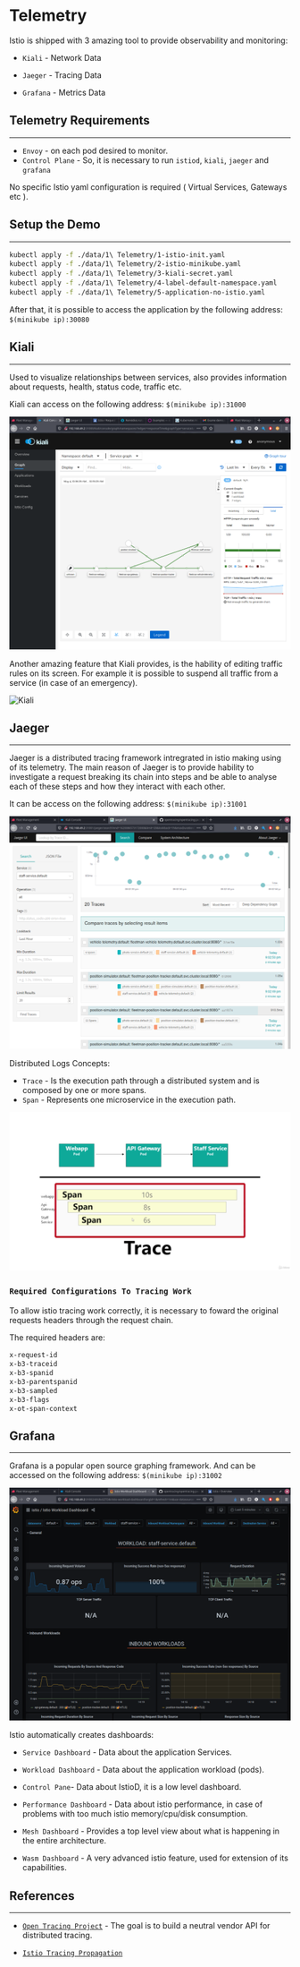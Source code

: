 # Telemetry

Istio is shipped with 3 amazing tool to provide observability and monitoring:

- `Kiali` - Network Data

- `Jaeger` - Tracing Data

- `Grafana` - Metrics Data

## Telemetry Requirements
---

- `Envoy` - on each pod desired to monitor.
- `Control Plane` - So, it is necessary to run `istiod`,  `kiali`, `jaeger` and `grafana`

No specific Istio yaml configuration is required ( Virtual Services, Gateways etc ).

## Setup the Demo
---

```bash
kubectl apply -f ./data/1\ Telemetry/1-istio-init.yaml
kubectl apply -f ./data/1\ Telemetry/2-istio-minikube.yaml
kubectl apply -f ./data/1\ Telemetry/3-kiali-secret.yaml
kubectl apply -f ./data/1\ Telemetry/4-label-default-namespace.yaml
kubectl apply -f ./data/1\ Telemetry/5-application-no-istio.yaml

```

After that, it is possible to access the application by the following address: `$(minikube ip):30080`

## Kiali
---

Used to visualize relationships between services, also provides information about requests, health, status code, traffic etc.

Kiali can access on the following address: `$(minikube ip):31000`

![Kiali](./artifacts/04-Kiali.png)

Another amazing feature that Kiali provides, is the hability of editing traffic rules on its screen. For example it is possible to suspend all traffic from a service (in case of an emergency).

![Kiali](./artifacts/04-KialiSuspendTraffic.gif)

## Jaeger
---

Jaeger is a distributed tracing framework intregrated in istio making using of its telemetry. The main reason of Jaeger is to provide hability to investigate a request breaking its chain into steps and be able to analyse each of these steps and how they interact with each other.

It can be access on the following address: `$(minikube ip):31001`

![Jaeger](./artifacts/04-Jaeger.png)

Distributed Logs Concepts:

- `Trace` - Is the execution path through a distributed system and is composed by one or more spans.
- `Span` - Represents one microservice in the execution path.

![Trace & Span](./artifacts/04-Trace&Span.png)

### `Required Configurations To Tracing Work`

To allow istio tracing work correctly, it is necessary to foward the original requests headers through the request chain.

The required headers are:

    x-request-id
    x-b3-traceid
    x-b3-spanid
    x-b3-parentspanid
    x-b3-sampled
    x-b3-flags
    x-ot-span-context

## Grafana
---

Grafana is a popular open source graphing framework. And can be accessed on the following address: `$(minikube ip):31002` 

![Grafana](./artifacts/04-Grafana.png)

Istio automatically creates dashboards:

- `Service Dashboard` - Data about the application Services.

- `Workload Dashboard` - Data about the application workload (pods).

- `Control Pane`- Data about IstioD, it is a low level dashboard.

- `Performance Dashboard` - Data about istio performance, in case of problems with too much istio memory/cpu/disk consumption.

- `Mesh Dashboard` - Provides a top level view about what is happening in the entire architecture.

- `Wasm Dashboard` - A very advanced istio feature, used for extension of its capabilities.

## References
---

- [`Open Tracing Project`](https://opentracing.io/) - The goal is to build a neutral vendor API for distributed tracing.

- [`Istio Tracing Propagation`](https://istio.io/latest/docs/tasks/observability/distributed-tracing/overview/)